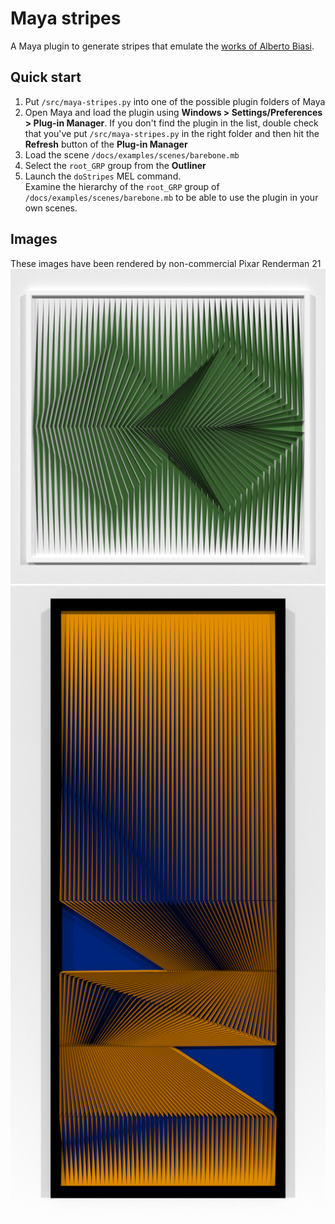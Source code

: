 # Maya stripes
A Maya plugin to generate stripes that emulate the 
[works of Alberto Biasi](https://www.google.com/search?q=alberto+biasi&tbm=isch).
## Quick start
1. Put `/src/maya-stripes.py` into one of the possible plugin folders of Maya
2. Open Maya and load the plugin using **Windows > Settings/Preferences > Plug-in Manager**. If you don't find the plugin in the list, double check that you've put `/src/maya-stripes.py` in the right folder and then hit the **Refresh** button of the **Plug-in Manager**
3. Load the scene `/docs/examples/scenes/barebone.mb`
4. Select the `root_GRP` group from the **Outliner**
5. Launch the `doStripes` MEL command.  
Examine the hierarchy of the `root_GRP` group of `/docs/examples/scenes/barebone.mb` to be able to use the plugin in your own scenes.
## Images
These images have been rendered by non-commercial Pixar Renderman 21
![Green](./docs/examples/images/green.png)  
![Orange front](./docs/examples/images/orange.png)  